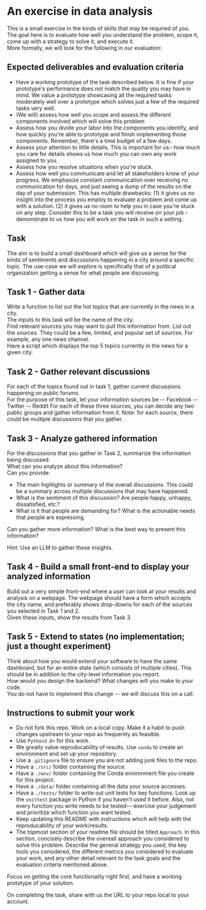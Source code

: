 # An exercise in data analysis

This is a small exercise in the kinds of skills that may be required of you.  
The goal here is to evaluate how well you understand the problem, scope it, come up with a strategy to solve it, and execute it.  
More formally, we will look for the following in our evaluation:

## Expected deliverables and evaluation criteria
- Have a working prototype of the task described below. It is fine if your prototype's performance does not match the quality you may have in mind. We value a prototype showcasing all the required tasks moderately well over a prototype which solves just a few of the required tasks very well.
- (We will) assess how well you scope and assess the different components involved which will solve this problem
- Assess how you divide your labor into the components you identify, and how quickly you're able to prototype and finish implementing those components. Remember, there's a time budget of a few days.
- Assess your attention to little details. This is important for us--how much you care for details shows us how much you can own any work assigned to you.
- Assess how you resolve situations when you're stuck.
- Assess how well you communicate and let all stakeholders know of your progress. We emphasize constant communication over receiving no communication for days, and just seeing a dump of the results on the day of your submission. This has multiple drawbacks: (1) it gives us no insight into the process you employ to evaluate a problem and come up with a solution. (2) it gives us no room to help you in case you're stuck on any step. Consider this to be a task you will receive on your job - demonstrate to us how you will work on the task in such a setting.

## Task
The aim is to build a small dashboard which will give us a sense for the kinds of sentiments and discussions happening in a city around a specific topic.
The use-case we will explore is specifically that of a political organization getting a sense for what people are discussing.

## Task 1 - Gather data
Write a function to list out the hot topics that are currently in the news in a city.  
The inputs to this task will be the name of the city.  
Find relevant sources you may want to pull this information from. List out the sources. They could be a few, limited, and popular set of sources. For example, any one news channel.  
Have a script which displays the top 5 topics currently in the news for a given city.

## Task 2 - Gather relevant discussions
For each of the topics found out in task 1, gather current discussions happening on public forums.  
For the purpose of this task, let your information sources be 
-- Facebook 
-- Twitter 
-- Reddit
For each of these three sources, you can decide any two public groups and gather information from it.
Note: for each source, there could be multiple discussions that you gather.

## Task 3 - Analyze gathered information
For the discussions that you gather in Task 2, summarize the information being discussed.  
What can you analyze about this information?  
Can you provide:
- The main highlights or summary of the overall discussions. This could be a summary across multiple discussions that may have happened.
- What is the sentiment of this discussion? Are people happy, unhappy, dissatisfied, etc.?
- What is it that people are demanding for? What is the actionable needs that people are expressing.

Can you gather more information? What is the best way to present this information?

Hint: Use an LLM to gather these insights.

## Task 4 - Build a small front-end to display your analyzed information
Build out a very simple front-end where a user can look at your results and analysis on a webpage.
The webpage should have a form which accepts the city name, and preferably shows drop-downs for each of the sources you selected in Task 1 and 2.  
Given these inputs, show the results from Task 3.

## Task 5 - Extend to states (no implementation; just a thought experiment)
Think about how you would extend your software to have the same dashboard, but for an entire state (which consists of multiple cities). This should be in addition to the city-level information you report.  
How would you design the backend? What changes will you make to your code.  
You do not have to implement this change -- we will discuss this on a call.

## Instructions to submit your work
- Do not fork this repo. Work on a local copy. Make it a habit to push changes upstream to your repo as frequently as feasible.
- Use `Python3.8+` for this work.
- We greatly value reproducability of results. Use `conda` to create an environment and set up your repository. 
- Use a `.gitignore` file to ensure you are not adding junk files to the repo.
- Have a `./src/` folder containing the source.
- Have a `./env/` folder containing the Conda environment file you create for this project.
- Have a `./data/` folder containing all the data your source accesses.
- Have a `./tests/` folder to write out unit tests for key functions. Look up the `unittest` package in Python if you haven't used it before. Also, not every function you write needs to be tested---exercise your judgement and prioritize which function you want tested.
- Keep updating this README with instructions which will help with the reproducability of your work/results.  
- The topmost section of your readme file should be titled `Approach`. In this section, concisely describe the overeall approach you considered to solve this problem. Describe the general strategy you used, the key tools you considered, the different metrics you considered to evaluate your work, and any other detail relevant to the task goals and the evaluation criteria mentioned above.

Focus on getting the core functionality right first, and have a working prototype of your solution.

On completing the task, share with us the URL to your repo local to your account.
